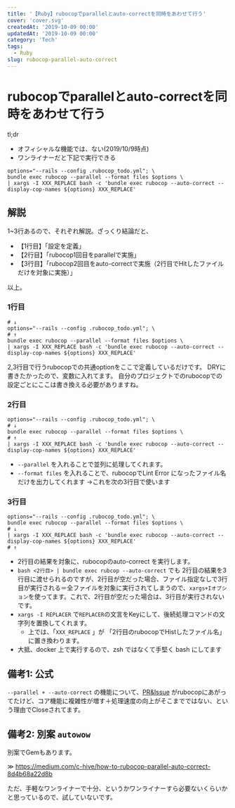 ```yaml
---
title: '【Ruby】rubocopでparallelとauto-correctを同時をあわせて行う'
cover: 'cover.svg'
createdAt: '2019-10-09 00:00'
updatedAt: '2019-10-09 00:00'
category: 'Tech'
tags:
  - Ruby
slug: rubocop-parallel-auto-correct
---
```


# rubocopでparallelとauto-correctを同時をあわせて行う

tl;dr

- オフィシャルな機能では、ない(2019/10/9時点)
- ワンライナーだと下記で実行できる

```shell
options="--rails --config .rubocop_todo.yml"; \
bundle exec rubocop --parallel --format files $options \
| xargs -I XXX_REPLACE bash -c 'bundle exec rubocop --auto-correct --display-cop-names ${options} XXX_REPLACE'
```

## 解説

1~3行あるので、それぞれ解説。ざっくり結論だと、

- 【1行目】「設定を定義」
- 【2行目】「rubocop1回目をparallelで実施」
- 【3行目】「rubocop2回目をauto-correctで実施（2行目でHitしたファイルだけを対象に実施）」

以上。

### 1行目

```shell
# ↓
options="--rails --config .rubocop_todo.yml"; \
# ↑
bundle exec rubocop --parallel --format files $options \
| xargs -I XXX_REPLACE bash -c 'bundle exec rubocop --auto-correct --display-cop-names ${options} XXX_REPLACE'
```

2,3行目で行うrubocopでの共通optionをここで定義しているだけです。
DRYに書きたかったので、変数に入れてます。
自分のプロジェクトでのrubocopでの設定ごとにここは書き換える必要がありますね。

### 2行目

```shell
options="--rails --config .rubocop_todo.yml"; \
# ↓
bundle exec rubocop --parallel --format files $options \
# ↑
| xargs -I XXX_REPLACE bash -c 'bundle exec rubocop --auto-correct --display-cop-names ${options} XXX_REPLACE'
```

- `--parallel` を入れることで並列に処理してくれます。
- `--format files` を入れることで、rubocopでLint Error になったファイル名だけを出力してくれます
  →これを次の3行目で使います

### 3行目

```shell
options="--rails --config .rubocop_todo.yml"; \
bundle exec rubocop --parallel --format files $options \
# ↓
| xargs -I XXX_REPLACE bash -c 'bundle exec rubocop --auto-correct --display-cop-names ${options} XXX_REPLACE'
# ↑
```

- 2行目の結果を対象に、rubocopのauto-correct を実行します。
- `bash <2行目> | bundle exec rubcop --auto-correct` でも 2行目の結果を3行目に渡せられるのですが、2行目が空だった場合、ファイル指定なしで3行目が実行される＝全ファイルを対象に実行されてしまうので、`xargs+Iオプション`を使ってます。これで、2行目が空だった場合は、3行目が実行されないです。
- `xargs -I REPLACER` で`REPLACER`の文言をKeyにして、後続処理コマンドの文字列を置換してくれます。
  - 上では、「`XXX_REPLACE` 」が 「2行目のrubocopでHistしたファイル名」に置き換わります。
- 大抵、docker 上で実行するので、zsh ではなくて手堅く bash にしてます

## 備考1: 公式

`--parallel + --auto-correct` の機能について、[PR&Issue](https://github.com/rubocop-hq/rubocop/pull/7187) がrubocopにあがってたけど、コア機能に複雑性が増す＋処理速度の向上がそこまでではない、という理由でCloseされてます。

## 備考2: 別案 `autowow`

別案でGemもあります。

≫ https://medium.com/c-hive/how-to-rubocop-parallel-auto-correct-8d4b68a22d8b

ただ、手軽なワンライナーで十分、というかワンライナーすら必要ないくらいかと思っているので、試していないです。

